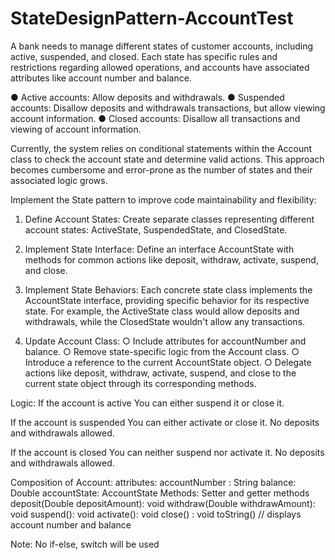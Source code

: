 # StateDesignPattern-AccountTest

A bank needs to manage different states of customer accounts, including active,
suspended, and closed. Each state has specific rules and restrictions regarding allowed
operations, and accounts have associated attributes like account number and balance.

 ● Active accounts: Allow deposits and withdrawals.
 ● Suspended accounts: Disallow deposits and withdrawals transactions, but
 allow viewing account information.
 ● Closed accounts: Disallow all transactions and viewing of account information.

Currently, the system relies on conditional statements within the Account class to check
the account state and determine valid actions. This approach becomes cumbersome
and error-prone as the number of states and their associated logic grows.

Implement the State pattern to improve code maintainability and flexibility:
 1. Define Account States: Create separate classes representing different account
 states: ActiveState, SuspendedState, and ClosedState.

 2. Implement State Interface: Define an interface AccountState with methods for
 common actions like deposit, withdraw, activate, suspend, and close.

 3. Implement State Behaviors: Each concrete state class implements the
 AccountState interface, providing specific behavior for its respective state. For
 example, the ActiveState class would allow deposits and withdrawals, while the
 ClosedState wouldn't allow any transactions.
 4. Update Account Class:
 ○ Include attributes for accountNumber and balance.
 ○ Remove state-specific logic from the Account class.
 ○ Introduce a reference to the current AccountState object.
 ○ Delegate actions like deposit, withdraw, activate, suspend, and close to the current state object through its corresponding methods.

Logic:
If the account is active
You can either suspend it or close it.

If the account is suspended
You can either activate or close it.
No deposits and withdrawals allowed.

If the account is closed
You can neither suspend nor activate it.
No deposits and withdrawals allowed.

Composition of Account:
attributes:
accountNumber : String
balance: Double
accountState: AccountState
Methods:
Setter and getter methods
deposit(Double depositAmount): void
withdraw(Double withdrawAmount): void
suspend(): void
activate(): void
close() : void
toString() // displays account number and balance

Note: No if-else, switch will be used
